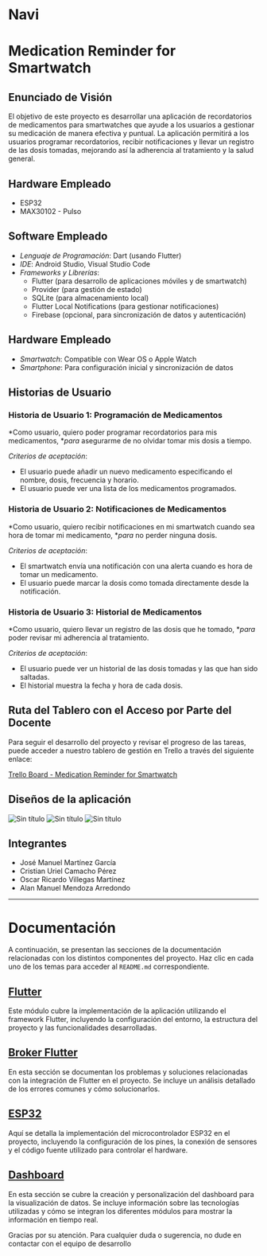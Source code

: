 # Navi
# Medication Reminder for Smartwatch

## Enunciado de Visión
El objetivo de este proyecto es desarrollar una aplicación de recordatorios de medicamentos para smartwatches que ayude a los usuarios a gestionar su medicación de manera efectiva y puntual. La aplicación permitirá a los usuarios programar recordatorios, recibir notificaciones y llevar un registro de las dosis tomadas, mejorando así la adherencia al tratamiento y la salud general.

## Hardware Empleado
- ESP32
- MAX30102 - Pulso

## Software Empleado
- *Lenguaje de Programación*: Dart (usando Flutter)
- *IDE*: Android Studio, Visual Studio Code
- *Frameworks y Librerías*:
  - Flutter (para desarrollo de aplicaciones móviles y de smartwatch)
  - Provider (para gestión de estado)
  - SQLite (para almacenamiento local)
  - Flutter Local Notifications (para gestionar notificaciones)
  - Firebase (opcional, para sincronización de datos y autenticación)

## Hardware Empleado
- *Smartwatch*: Compatible con Wear OS o Apple Watch
- *Smartphone*: Para configuración inicial y sincronización de datos

## Historias de Usuario

### Historia de Usuario 1: Programación de Medicamentos
*Como usuario, quiero poder programar recordatorios para mis medicamentos, **para* asegurarme de no olvidar tomar mis dosis a tiempo.

*Criterios de aceptación*:
- El usuario puede añadir un nuevo medicamento especificando el nombre, dosis, frecuencia y horario.
- El usuario puede ver una lista de los medicamentos programados.

### Historia de Usuario 2: Notificaciones de Medicamentos
*Como usuario, quiero recibir notificaciones en mi smartwatch cuando sea hora de tomar mi medicamento, **para* no perder ninguna dosis.

*Criterios de aceptación*:
- El smartwatch envía una notificación con una alerta cuando es hora de tomar un medicamento.
- El usuario puede marcar la dosis como tomada directamente desde la notificación.

### Historia de Usuario 3: Historial de Medicamentos
*Como usuario, quiero llevar un registro de las dosis que he tomado, **para* poder revisar mi adherencia al tratamiento.

*Criterios de aceptación*:
- El usuario puede ver un historial de las dosis tomadas y las que han sido saltadas.
- El historial muestra la fecha y hora de cada dosis.

## Ruta del Tablero con el Acceso por Parte del Docente
Para seguir el desarrollo del proyecto y revisar el progreso de las tareas, puede acceder a nuestro tablero de gestión en Trello a través del siguiente enlace:

[Trello Board - Medication Reminder for Smartwatch](https://trello.com/invite/b/GvGM95fy/ATTI72d3b2f522cfb91c8284b2b3933c2f97AC43CC52/navi)

## Diseños de la aplicación
![Sin título](https://github.com/josemanuelmtz/Navi/assets/105257367/416e85e1-6ac4-4cad-91ef-a7d8a0a8d26e)
![Sin título](https://github.com/josemanuelmtz/Navi/assets/105257367/912fb12e-2a21-4720-be58-702a16fc0a6c)
![Sin título](https://github.com/josemanuelmtz/Navi/assets/105257367/95fb9580-9b05-4c46-819a-7a2c07e8a834)

## Integrantes
- José Manuel Martínez García
- Cristian Uriel Camacho Pérez
- Oscar Ricardo Villegas Martínez
- Alan Manuel Mendoza Arredondo
---

# Documentación

A continuación, se presentan las secciones de la documentación relacionadas con los distintos componentes del proyecto. Haz clic en cada uno de los temas para acceder al `README.md` correspondiente.

## [Flutter](https://github.com/josemanuelmtz/Navi/blob/main/navi/doc-appFlutter/Documentacion-Flutter.md)

Este módulo cubre la implementación de la aplicación utilizando el framework Flutter, incluyendo la configuración del entorno, la estructura del proyecto y las funcionalidades desarrolladas.

## [Broker Flutter](https://github.com/josemanuelmtz/Navi/blob/main/navi/doc-brokerFlutter/Documentacion-Broker.md)

En esta sección se documentan los problemas y soluciones relacionadas con la integración de Flutter en el proyecto. Se incluye un análisis detallado de los errores comunes y cómo solucionarlos.

## [ESP32](https://github.com/josemanuelmtz/Navi/blob/main/navi/doc-esp32/Documentacion-ESP32.md)

Aquí se detalla la implementación del microcontrolador ESP32 en el proyecto, incluyendo la configuración de los pines, la conexión de sensores y el código fuente utilizado para controlar el hardware.

## [Dashboard](ruta/a/dashboard/README.md)

En esta sección se cubre la creación y personalización del dashboard para la visualización de datos. Se incluye información sobre las tecnologías utilizadas y cómo se integran los diferentes módulos para mostrar la información en tiempo real.


Gracias por su atención. Para cualquier duda o sugerencia, no dude en contactar con el equipo de desarrollo